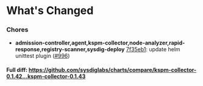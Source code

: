 # What's Changed

### Chores
- **admission-controller,agent,kspm-collector,node-analyzer,rapid-response,registry-scanner,sysdig-deploy** [7f35eb1](https://github.com/sysdiglabs/charts/commit/7f35eb1f88d93fa59c2839e7fbb756e50a378bea): update helm unittest plugin ([#996](https://github.com/sysdiglabs/charts/issues/996))

#### Full diff: https://github.com/sysdiglabs/charts/compare/kspm-collector-0.1.42...kspm-collector-0.1.43
